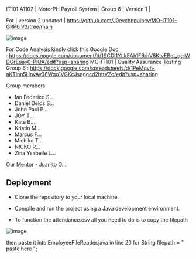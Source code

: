 IT101 A1102 | MotorPH Payroll System | Group 6 | Version 1 | 

For | version 2 updated | https://github.com/J0eychnpulpey/MO-IT101-GRP6.V2/tree/main

![image](https://github.com/J0eychnpulpey/MO-IT101-Group6/assets/106713068/428aa829-a5fb-4399-860e-0a57fb12b4c0)


For Code Analysis kindly click this Google Doc : https://docs.google.com/document/d/1SGDl1YLk5Ah1F6rhV6KtyEBet_qqjWDGrEuay0-PiQA/edit?usp=sharing
MO-IT101 | Quality Assurance Testing Group 6 : https://docs.google.com/spreadsheets/d/1PeMqvh-aKTlnn5HnvAv36Wqo1VGKcJsnggcd2httVZc/edit?usp=sharing


Group members

- Ian Federico S...
- Daniel Delos S...
- John Paul P...
- JOY T...
- Kate B...
- Kristin M...
- Marcus F...
- Michiko T...
- NICKO R...
- Zina Ysabelle L...

Our Mentor - Juanito O...

## Deployment

- Clone the repository to your local machine.

- Compile and run the project using a Java development environment.

- To function the attendance.csv all you need to do is to copy the filepath

![image](https://github.com/J0eychnpulpey/MO-IT101-Group6/assets/106713068/505ed491-bdfd-4a1c-b768-fbd47db4f081)

then paste it into EmployeeFileReader.java in line 20 for String filepath = " paste here ";
